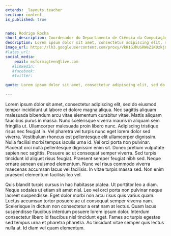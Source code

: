 ```yaml
---
extends: _layouts.teacher
section: content
is_published: true


name: Rodrigo Rocha
short_description: Coordenador do Departamento de Ciência da Computação da UFBA
description: Lorem ipsum dolor sit amet, consectetur adipiscing elit, sed do eiusmod tempor incididunt ut labore et dolore magna aliqua.
image_url: https://lh3.googleusercontent.com/proxy/VkK1GJhUSRWeZiK0zkjGzU2zhq9kWLEDMKo_TukP1Mo0VmD9RyhhWm9QVk1f1DeNJIykDxjX7080lc8QtKwzLXpNLJkz-sEStWcaC1k1DPM629DMK4-iXlyADC7D8hMChxaEdSCUyPcQMwO4XePBPvNaGBYXJgrqiXtI6JPQDSdyF4M6c2G7x20gsU8
#lates_url: 
social_media:
    email: msformigteen@live.com
   #linkedin: 
   #facebook:
   #twitter:

quote: Lorem ipsum dolor sit amet, consectetur adipiscing elit, sed do eiusmod tempor incididunt ut labore et dolore magna aliqua.
    
---
```


Lorem ipsum dolor sit amet, consectetur adipiscing elit, sed do eiusmod tempor incididunt ut labore et dolore magna aliqua. Nec sagittis aliquam malesuada bibendum arcu vitae elementum curabitur vitae. Mattis aliquam faucibus purus in massa. Nunc scelerisque viverra mauris in aliquam sem fringilla ut. Ullamcorper malesuada proin libero nunc. Adipiscing tristique risus nec feugiat in. Vel pharetra vel turpis nunc eget lorem dolor sed viverra. Vestibulum rhoncus est pellentesque elit ullamcorper dignissim. Nulla facilisi morbi tempus iaculis urna id. Vel orci porta non pulvinar. Placerat orci nulla pellentesque dignissim enim sit. Donec pretium vulputate sapien nec sagittis. Posuere ac ut consequat semper viverra. Sed turpis tincidunt id aliquet risus feugiat. Praesent semper feugiat nibh sed. Neque ornare aenean euismod elementum. Nunc vel risus commodo viverra maecenas accumsan lacus vel facilisis. In vitae turpis massa sed. Non enim praesent elementum facilisis leo vel.

Quis blandit turpis cursus in hac habitasse platea. Ut porttitor leo a diam. Neque sodales ut etiam sit amet nisl. Leo vel orci porta non pulvinar neque laoreet suspendisse. Eget dolor morbi non arcu risus quis varius quam. Luctus accumsan tortor posuere ac ut consequat semper viverra nam. Scelerisque in dictum non consectetur a erat nam at lectus. Quam lacus suspendisse faucibus interdum posuere lorem ipsum dolor. Interdum consectetur libero id faucibus nisl tincidunt eget. Fames ac turpis egestas sed tempus urna et pharetra pharetra. Ac tincidunt vitae semper quis lectus nulla at. Id diam vel quam elementum.

